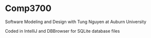 # Comp3700

Software Modeling and Design with Tung Nguyen at Auburn University

Coded in IntelliJ and DBBrowser for SQLite database files
